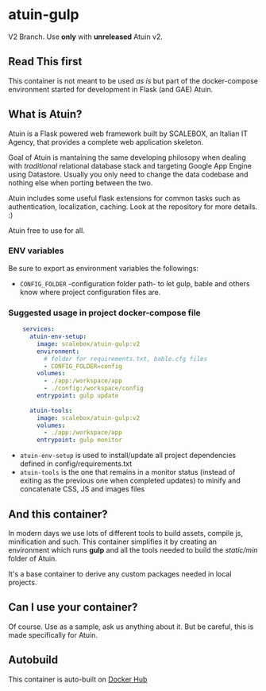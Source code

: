 # atuin-gulp

V2 Branch. Use **only** with **unreleased** Atuin v2.

## Read This first

This container is not meant to be used *as is* but part of the docker-compose
environment started for development in Flask (and GAE) Atuin.

## What is Atuin?

Atuin is a Flask powered web framework built by SCALEBOX, an Italian IT Agency,
that provides a complete web application skeleton.

Goal of Atuin is mantaining the same developing philosopy when dealing with *traditional*
relational database stack and targeting Google App Engine using Datastore.
Usually you only need to change the data codebase and nothing else when porting between the two.

Atuin includes some useful flask extensions for common tasks such as authentication,
localization, caching. Look at the repository for more details. :)

Atuin free to use for all.

### ENV variables

Be sure to export as environment variables the followings:

- `CONFIG_FOLDER` -configuration folder path- to let gulp, bable and others know where project configuration files are.

### Suggested usage in project docker-compose file

```yaml
    services:
      atuin-env-setup:
        image: scalebox/atuin-gulp:v2
        environment:
          # folder for requirements.txt, bable.cfg files
          - CONFIG_FOLDER=config
        volumes:
          - ./app:/workspace/app
          - ./config:/workspace/config
        entrypoint: gulp update
    
      atuin-tools:
        image: scalebox/atuin-gulp:v2
        volumes:
          - ./app:/workspace/app
        entrypoint: gulp monitor

```

- `atuin-env-setup` is used to install/update all project dependencies defined in config/requirements.txt
- `atuin-tools` is the one that remains in a monitor status (instead of exiting as the previous one when completed updates) to minify and concatenate CSS, JS and images files

## And this container?

In modern days we use lots of different tools to build assets, compile js, minification
and such.
This container simplifies it by creating an environment which runs **gulp** and
all the tools needed to build the *static/min* folder of Atuin.

It's a base container to derive any custom packages needed in local projects.

## Can I use your container?

Of course. Use as a sample, ask us anything about it. But be careful, this is
made specifically for Atuin.

## Autobuild

This container is auto-built on [Docker Hub](https://hub.docker.com/r/scalebox/atuin-gulp/)
